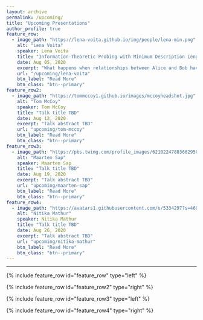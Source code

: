 ```yaml
---
layout: archive
permalink: /upcoming/
title: "Upcoming Presentations"
author_profile: true
feature_row:
  - image_path: "https://lena-voita.github.io/img/people/lena-min.png"
    alt: "Lena Voita"
    speaker: Lena Voita
    title: "Information-Theoretic Probing with Minimum Description Length"
    date: Aug 05, 2020
    excerpt: "What happens when relationships between Alice and Bob have gone too far?"
    url: "/upcoming/lena-voita"
    btn_label: "Read More"
    btn_class: "btn--primary"
feature_row2:
  - image_path: "https://tommccoy1.github.io/images/mccoyheadshot.jpg"
    alt: "Tom McCoy"
    speaker: Tom McCoy
    title: "Talk title TBD"
    date: Aug 12, 2020
    excerpt: "Talk abstract TBD"
    url: "upcoming/tom-mccoy"
    btn_label: "Read More"
    btn_class: "btn--primary"
feature_row3: 
  - image_path: "https://pbs.twimg.com/profile_images/621022478836629504/bOOoUC5S_400x400.jpg"
    alt: "Maarten Sap"
    speaker: Maarten Sap
    title: "Talk title TBD"
    date: Aug 19, 2020
    excerpt: "Talk abstract TBD"
    url: "upcoming/maarten-sap"
    btn_label: "Read More"
    btn_class: "btn--primary"
feature_row4:
  - image_path: "https://avatars1.githubusercontent.com/u/5334297?s=460&u=e2957d38074baa6f588bb4091676a6f7fb279f40&v=4"
    alt: "Nitika Mathur"
    speaker: Nitika Mathur
    title: "Talk title TBD"
    date: Aug 26, 2020
    excerpt: "Talk abstract TBD"
    url: "upcoming/nitika-mathur"
    btn_label: "Read More"
    btn_class: "btn--primary"
---
```


<hr>

{% include feature_row id="feature_row" type="left" %}

{% include feature_row id="feature_row2" type="right" %}

{% include feature_row id="feature_row3" type="left" %}

{% include feature_row id="feature_row4" type="right" %}


